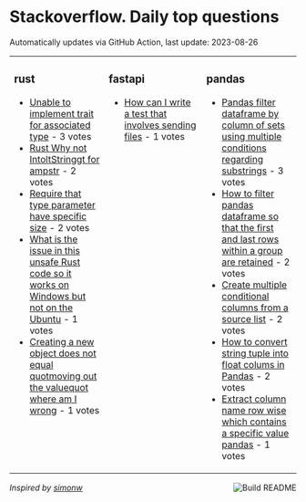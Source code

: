 # Stackoverflow. Daily top questions 

Automatically updates via GitHub Action, last update: <!-- date starts -->2023-08-26<!-- date ends -->


<table><tr><td valign="top" width="33%">

### rust
<!-- rust starts -->
* [Unable to implement trait for associated type](https://stackoverflow.com/questions/76981978/unable-to-implement-trait-for-associated-type) - 3 votes
* [Rust Why not IntoltStringgt for ampstr](https://stackoverflow.com/questions/76978666/rust-why-not-intostring-for-str) - 2 votes
* [Require that type parameter have specific size](https://stackoverflow.com/questions/76980861/require-that-type-parameter-have-specific-size) - 2 votes
* [What is the issue in this unsafe Rust code so it works on Windows but not on the Ubuntu](https://stackoverflow.com/questions/76979096/what-is-the-issue-in-this-unsafe-rust-code-so-it-works-on-windows-but-not-on-th) - 1 votes
* [Creating a new object does not equal quotmoving out the valuequot  where am I wrong](https://stackoverflow.com/questions/76976947/creating-a-new-object-does-not-equal-moving-out-the-value-where-am-i-wrong) - 1 votes
<!-- rust ends -->
</td><td valign="top" width="34%">


### fastapi
<!-- fastapi starts -->
* [How can I write a test that involves sending files](https://stackoverflow.com/questions/76978086/how-can-i-write-a-test-that-involves-sending-files) - 1 votes
<!-- fastapi ends -->
</td><td valign="top" width="34%">


### pandas
<!-- pandas starts -->
* [Pandas filter dataframe by column of sets using multiple conditions regarding substrings](https://stackoverflow.com/questions/76979303/pandas-filter-dataframe-by-column-of-sets-using-multiple-conditions-regarding-s) - 3 votes
* [How to filter pandas dataframe so that the first and last rows within a group are retained](https://stackoverflow.com/questions/76980131/how-to-filter-pandas-dataframe-so-that-the-first-and-last-rows-within-a-group-ar) - 2 votes
* [Create multiple conditional columns from a source list](https://stackoverflow.com/questions/76979580/create-multiple-conditional-columns-from-a-source-list) - 2 votes
* [How to convert string tuple into float colums in Pandas](https://stackoverflow.com/questions/76983302/how-to-convert-string-tuple-into-float-colums-in-pandas) - 2 votes
* [Extract column name row wise which contains a specific value pandas](https://stackoverflow.com/questions/76982568/extract-column-name-row-wise-which-contains-a-specific-value-pandas) - 1 votes
<!-- pandas ends -->
</td></tr></table>

<a href="https://github.com/hp0404/hp0404/actions"><img src="https://github.com/hp0404/hp0404/workflows/Build%20README/badge.svg" align="right" alt="Build README"></a> <p>*Inspired by  [simonw](https://github.com/simonw/simonw)*</p>
